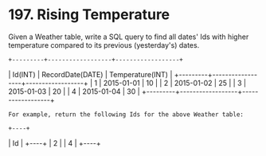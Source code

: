 # 197. Rising Temperature

Given a Weather table, write a SQL query to find all dates' Ids with higher
        temperature compared to its previous (yesterday's) dates.

    +---------+------------------+------------------+
| Id(INT) | RecordDate(DATE) | Temperature(INT) |
+---------+------------------+------------------+
|       1 |       2015-01-01 |               10 |
|       2 |       2015-01-02 |               25 |
|       3 |       2015-01-03 |               20 |
|       4 |       2015-01-04 |               30 |
+---------+------------------+------------------+

    For example, return the following Ids for the above Weather table:

    +----+
| Id |
+----+
|  2 |
|  4 |
+----+